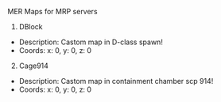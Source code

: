 MER Maps for MRP servers

1. DBlock 
  - Description: Castom map in D-class spawn! 
  - Coords: x: 0, y: 0, z: 0

2. Cage914
  - Description: Castom map in containment chamber scp 914!
  - Coords: x: 0, y: 0, z: 0
